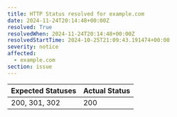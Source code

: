 ```yaml
---
title: HTTP Status resolved for example.com
date: 2024-11-24T20:14:48+00:00Z
resolved: True
resolvedWhen: 2024-11-24T20:14:48+00:00Z
resolvedStartTime: 2024-10-25T21:09:43.191474+00:00
severity: notice
affected:
  - example.com
section: issue
---
```


| Expected Statuses | Actual Status  |
|-------------------|----------------|
| 200, 301, 302 | 200 |

